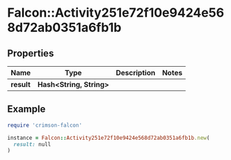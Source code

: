 # Falcon::Activity251e72f10e9424e568d72ab0351a6fb1b

## Properties

| Name | Type | Description | Notes |
| ---- | ---- | ----------- | ----- |
| **result** | **Hash&lt;String, String&gt;** |  |  |

## Example

```ruby
require 'crimson-falcon'

instance = Falcon::Activity251e72f10e9424e568d72ab0351a6fb1b.new(
  result: null
)
```

